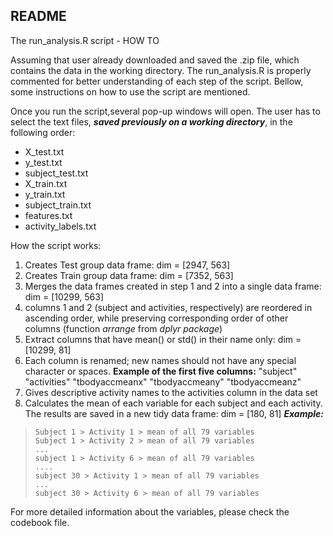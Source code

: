 ## README ##

The run_analysis.R script - HOW TO

Assuming that user already downloaded and saved the .zip file, which contains the data in the working directory.
The run_analysis.R is properly commented for better understanding of each step of the script.
Bellow, some instructions on how to use the script are mentioned.

Once you run the script,several pop-up windows will open. The user has to select the text files, ***saved previously on a working directory***, in the following order:

 - X_test.txt 
 - y_test.txt 
 - subject_test.txt 
 - X_train.txt 
 - y_train.txt
 - subject_train.txt 
 - features.txt 
 - activity_labels.txt

How the script works:

 1. Creates Test group data frame: dim = [2947, 563]
 2. Creates Train group data frame: dim = [7352, 563]
 3. Merges the data frames created in step 1 and 2 into a single data frame: dim = [10299, 563]
 4. columns 1 and 2 (subject and activities, respectively) are reordered in ascending order, while preserving corresponding order of other columns (function *arrange* from *dplyr package*)
 5. Extract columns that have mean() or std() in their name only: dim = [10299, 81]
 5. Each column is renamed; new names should not have any special character or spaces.
 **Example of the first five columns:**
    "subject"       "activities"    "tbodyaccmeanx" "tbodyaccmeany" "tbodyaccmeanz"
 6.  Gives descriptive activity names to the activities column in the data set
 7.  Calculates the mean of each variable for each subject and each activity. The results are saved in a new tidy data frame: dim = [180, 81]
***Example:***

>     Subject 1 > Activity 1 > mean of all 79 variables
>     Subject 1 > Activity 2 > mean of all 79 variables
>     ...
>     subject 1 > Activity 6 > mean of all 79 variables
>     ....
>     subject 30 > Activity 1 > mean of all 79 variables
>     ...
>     subject 30 > Activity 6 > mean of all 79 variables

For more detailed information about the variables, please check the codebook file.   
